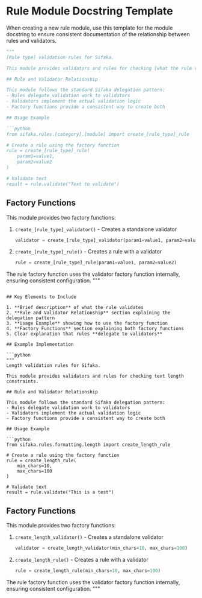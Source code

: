 # Rule Module Docstring Template

When creating a new rule module, use this template for the module docstring to ensure consistent documentation of the relationship between rules and validators.

```python
"""
[Rule type] validation rules for Sifaka.

This module provides validators and rules for checking [what the rule validates].

## Rule and Validator Relationship

This module follows the standard Sifaka delegation pattern:
- Rules delegate validation work to validators
- Validators implement the actual validation logic
- Factory functions provide a consistent way to create both

## Usage Example

```python
from sifaka.rules.[category].[module] import create_[rule_type]_rule

# Create a rule using the factory function
rule = create_[rule_type]_rule(
    param1=value1,
    param2=value2
)

# Validate text
result = rule.validate("Text to validate")
```

## Factory Functions

This module provides two factory functions:

1. `create_[rule_type]_validator()` - Creates a standalone validator
   ```python
   validator = create_[rule_type]_validator(param1=value1, param2=value2)
   ```

2. `create_[rule_type]_rule()` - Creates a rule with a validator
   ```python
   rule = create_[rule_type]_rule(param1=value1, param2=value2)
   ```

The rule factory function uses the validator factory function internally,
ensuring consistent configuration.
"""
```

## Key Elements to Include

1. **Brief description** of what the rule validates
2. **Rule and Validator Relationship** section explaining the delegation pattern
3. **Usage Example** showing how to use the factory function
4. **Factory Functions** section explaining both factory functions
5. Clear explanation that rules **delegate to validators**

## Example Implementation

```python
"""
Length validation rules for Sifaka.

This module provides validators and rules for checking text length constraints.

## Rule and Validator Relationship

This module follows the standard Sifaka delegation pattern:
- Rules delegate validation work to validators
- Validators implement the actual validation logic
- Factory functions provide a consistent way to create both

## Usage Example

```python
from sifaka.rules.formatting.length import create_length_rule

# Create a rule using the factory function
rule = create_length_rule(
    min_chars=10,
    max_chars=100
)

# Validate text
result = rule.validate("This is a test")
```

## Factory Functions

This module provides two factory functions:

1. `create_length_validator()` - Creates a standalone validator
   ```python
   validator = create_length_validator(min_chars=10, max_chars=100)
   ```

2. `create_length_rule()` - Creates a rule with a validator
   ```python
   rule = create_length_rule(min_chars=10, max_chars=100)
   ```

The rule factory function uses the validator factory function internally,
ensuring consistent configuration.
"""
```
